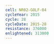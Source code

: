 ```yaml
---
cell: NR02-GOLF-04
cycleYear: 2015
cycle: 28
cycleDate: 2015-28
resistance: 376000
enlightened: 313000 
---
```

      